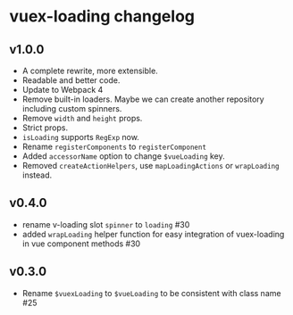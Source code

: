 # vuex-loading changelog

## v1.0.0

- A complete rewrite, more extensible.
- Readable and better code.
- Update to Webpack 4
- Remove built-in loaders. Maybe we can create another repository including custom spinners.
- Remove `width` and `height` props.
- Strict props.
- `isLoading` supports `RegExp` now.
- Rename `registerComponents` to `registerComponent`
- Added `accessorName` option to change `$vueLoading` key.
- Removed `createActionHelpers`, use `mapLoadingActions` or `wrapLoading` instead.

## v0.4.0

- rename v-loading slot `spinner` to `loading` #30
- added `wrapLoading` helper function for easy integration of vuex-loading in vue component methods #30

## v0.3.0

- Rename `$vuexLoading` to `$vueLoading` to be consistent with class name #25
